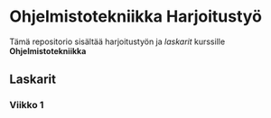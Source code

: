# Ohjelmistotekniikka Harjoitustyö
Tämä repositorio sisältää harjoitustyön ja _laskarit_ kurssille **Ohjelmistotekniikka**

## Laskarit
### Viikko 1
